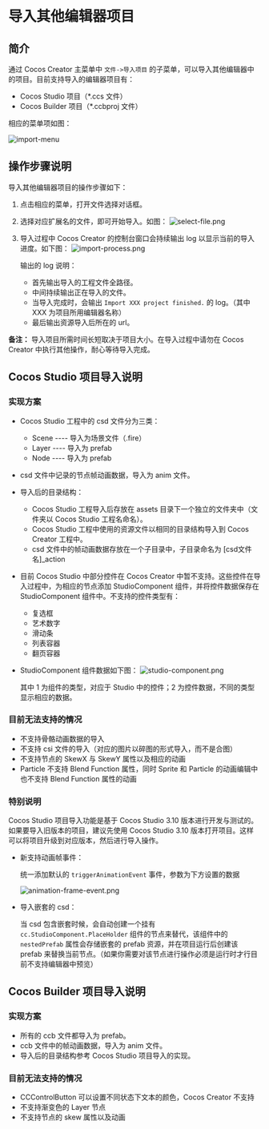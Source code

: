 # 导入其他编辑器项目

## 简介

通过 Cocos Creator 主菜单中 `文件->导入项目` 的子菜单，可以导入其他编辑器中的项目。目前支持导入的编辑器项目有：

* Cocos Studio 项目（*.ccs 文件）
* Cocos Builder 项目（*.ccbproj 文件）

相应的菜单项如图：

![import-menu](./project-import/import-menu.png)

## 操作步骤说明

导入其他编辑器项目的操作步骤如下：

1. 点击相应的菜单，打开文件选择对话框。
2. 选择对应扩展名的文件，即可开始导入。如图：
	![select-file.png](./project-import/select-file.png)
3. 导入过程中 Cocos Creator 的控制台窗口会持续输出 log 以显示当前的导入进度。如下图：
	![import-process.png](./project-import/import-process.png)
	
	输出的 log 说明：
	* 首先输出导入的工程文件全路径。
	* 中间持续输出正在导入的文件。
	* 当导入完成时，会输出 `Import XXX project finished.` 的 log。（其中 XXX 为项目所用编辑器名称）
	* 最后输出资源导入后所在的 url。

**备注：**
导入项目所需时间长短取决于项目大小。在导入过程中请勿在 Cocos Creator 中执行其他操作，耐心等待导入完成。

## Cocos Studio 项目导入说明

### 实现方案

* Cocos Studio 工程中的 csd 文件分为三类：
	* Scene ---- 导入为场景文件（.fire）
	* Layer ---- 导入为 prefab
	* Node ---- 导入为 prefab
* csd 文件中记录的节点帧动画数据，导入为 anim 文件。
* 导入后的目录结构：
	* Cocos Studio 工程导入后存放在 assets 目录下一个独立的文件夹中（文件夹以 Cocos Studio 工程名命名）。
	* Cocos Studio 工程中使用的资源文件以相同的目录结构导入到 Cocos Creator 工程中。
	* csd 文件中的帧动画数据存放在一个子目录中，子目录命名为 [csd文件名]_action
* 目前 Cocos Studio 中部分控件在 Cocos Creator 中暂不支持。这些控件在导入过程中，为相应的节点添加 StudioComponent 组件，并将控件数据保存在 StudioComponent 组件中。不支持的控件类型有：
	* 复选框
	* 艺术数字
	* 滑动条
	* 列表容器
	* 翻页容器
* StudioComponent 组件数据如下图：
	![studio-component.png](./project-import/studio-component.png)

	其中 1 为组件的类型，对应于 Studio 中的控件；2 为控件数据，不同的类型显示相应的数据。

### 目前无法支持的情况

* 不支持骨骼动画数据的导入
* 不支持 csi 文件的导入（对应的图片以碎图的形式导入，而不是合图）
* 不支持节点的 SkewX 与 SkewY 属性以及相应的动画
* Particle 不支持 Blend Function 属性，同时 Sprite 和 Particle 的动画编辑中也不支持 Blend Function 属性的动画

### 特别说明

Cocos Studio 项目导入功能是基于 Cocos Studio 3.10 版本进行开发与测试的。如果要导入旧版本的项目，建议先使用 Cocos Studio 3.10 版本打开项目。这样可以将项目升级到对应版本，然后进行导入操作。
    
* 新支持动画帧事件：

    统一添加默认的 `triggerAnimationEvent` 事件，参数为下方设置的数据
    
   ![animation-frame-event.png](./project-import/animation-frame-event.png)
   
* 导入嵌套的 csd：

    当 csd 包含嵌套时候，会自动创建一个挂有 `cc.StudioComponent.PlaceHolder` 组件的节点来替代，该组件中的
    `nestedPrefab` 属性会存储嵌套的 prefab 资源，并在项目运行后创建该 prefab 来替换当前节点。（如果你需要对该节点进行操作必须是运行时才行目前不支持编辑器中预览）  


## Cocos Builder 项目导入说明

### 实现方案

* 所有的 ccb 文件都导入为 prefab。
* ccb 文件中的帧动画数据，导入为 anim 文件。
* 导入后的目录结构参考 Cocos Studio 项目导入的实现。

### 目前无法支持的情况

* CCControlButton 可以设置不同状态下文本的颜色，Cocos Creator 不支持
* 不支持渐变色的 Layer 节点
* 不支持节点的 skew 属性以及动画